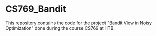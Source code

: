 # CS769_Bandit

This repository contains the code for the project "Bandit View in Noisy Optimization" done during the course CS769 at IITB.
